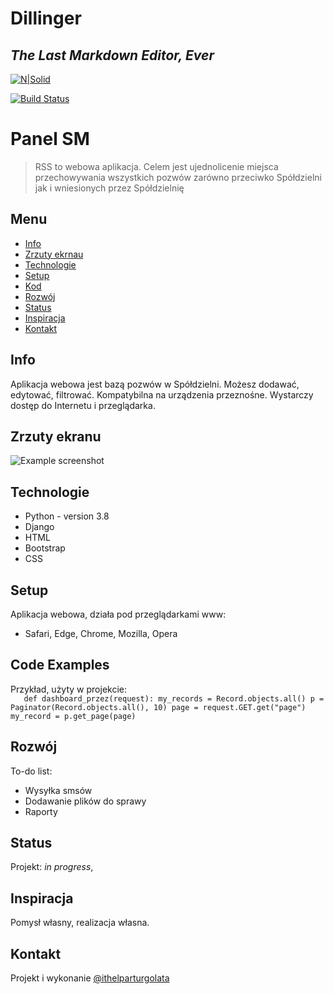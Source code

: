 # Dillinger
## _The Last Markdown Editor, Ever_

[![N|Solid](https://cldup.com/dTxpPi9lDf.thumb.png)](https://nodesource.com/products/nsolid)

[![Build Status](https://travis-ci.org/joemccann/dillinger.svg?branch=master)](https://travis-ci.org/joemccann/dillinger)

# Panel SM
> RSS to webowa aplikacja. Celem jest ujednolicenie miejsca przechowywania wszystkich pozwów zarówno przeciwko Spółdzielni jak i wniesionych przez Spółdzielnię

## Menu
* [Info](#general-info)
* [Zrzuty ekrnau](#screenshots)
* [Technologie](#technologies)
* [Setup](#setup)
* [Kod](#code)
* [Rozwój](#features)
* [Status](#status)
* [Inspiracja](#inspiration)
* [Kontakt](#contact)

## Info
Aplikacja webowa jest bazą pozwów w Spółdzielni. Możesz dodawać, edytować, filtrować. Kompatybilna na urządzenia przeznośne.
Wystarczy dostęp do Internetu i przeglądarka.

## Zrzuty ekranu
![Example screenshot](./img/screenshot.png)

## Technologie
* Python - version 3.8
* Django
* HTML
* Bootstrap
* CSS

## Setup
Aplikacja webowa, działa pod przeglądarkami www:
* Safari, Edge, Chrome, Mozilla, Opera

## Code Examples
Przykład, użyty w projekcie:<br>
`   def dashboard_przez(request):
        my_records = Record.objects.all()
    p = Paginator(Record.objects.all(), 10)
    page = request.GET.get("page")
    my_record = p.get_page(page)`

## Rozwój
To-do list:
* Wysyłka smsów
* Dodawanie plików do sprawy
* Raporty

## Status
Projekt: _in progress_, 

## Inspiracja
Pomysł własny, realizacja własna.

## Kontakt
Projekt i wykonanie [@ithelparturgolata](ithelparturgolata@gmail.com)